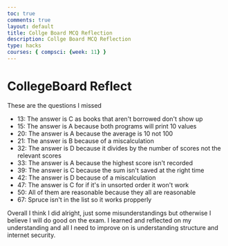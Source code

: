 ```yaml
---
toc: true
comments: true
layout: default
title: Collge Board MCQ Reflection
description: Collge Board MCQ Reflection
type: hacks
courses: { compsci: {week: 11} }
---
```


<body>
<div class="typewriter">
<h1 class="typewriterText">CollegeBoard Reflect</h1>
</div>
These are the questions I missed
<ul>
<li>13: The answer is C as books that aren't borrowed don't show up</li>
<li>15: The answer is A because both programs will print 10 values</li>
<li>20: The answer is A because the average is 10 not 100</li>
<li>21: The answer is B because of a miscalculation</li>
<li>32: The answer is D because it divides by the number of scores not the relevant scores</li>
<li>33: The answer is A because the highest score isn't recorded</li>
<li>39: The answer is C because the sum isn't saved at the right time</li>
<li>42: The answer is D because of a miscalculation</li>
<li>47: The answer is C for if it's in unsorted order it won't work</li>
<li>50: All of them are reasonable because they all are reasonable</li>
<li>67: Spruce isn't in the list so it works propperly</li>
</ul>

Overall I think I did alright, just some misunderstandings but otherwise I believe I will do good on the exam.
I learned and reflected on my understanding and all I need to improve on is understanding structure and internet security.

</body>

  
 
